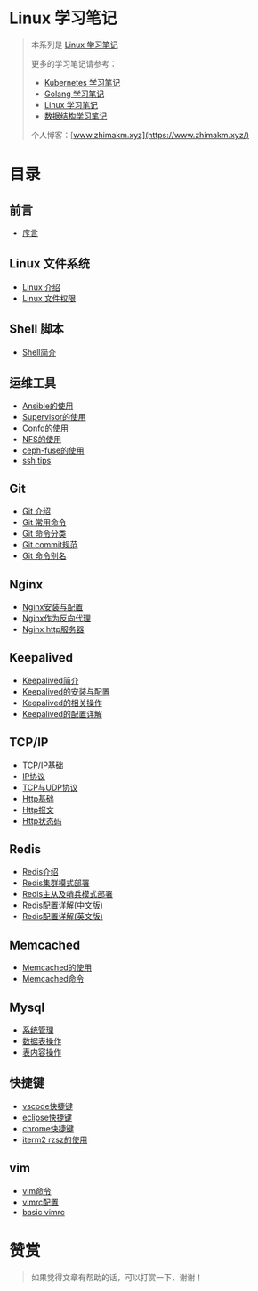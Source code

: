 # Linux 学习笔记

> 本系列是 [Linux 学习笔记](https://www.zhimakm.xyz/linux-notes/)
>
> 更多的学习笔记请参考：
> - [Kubernetes 学习笔记](https://www.zhimakm.xyz/kubernetes-notes/)
> - [Golang 学习笔记](https://www.zhimakm.xyz/golang-notes/)
> - [Linux 学习笔记](https://www.zhimakm.xyz/linux-notes/)
> - [数据结构学习笔记](https://www.zhimakm.xyz/data-structure-notes/)
>
> 个人博客：[www.zhimakm.xyz](https://www.zhimakm.xyz/)


# 目录

## 前言

* [序言](README.md)

## Linux 文件系统

* [Linux 介绍](file/linux-introduction.md)
* [Linux 文件权限](file/linux-file-permission.md)

## Shell 脚本

* [Shell简介](shell/shell-introduction.md)

## 运维工具

* [Ansible的使用](tools/ansible-usage.md)
* [Supervisor的使用](tools/supervisor-usage.md)
* [Confd的使用](tools/confd-usage.md)
* [NFS的使用](tools/nfs-usage.md)
* [ceph-fuse的使用](tools/ceph-fuse.md)
* [ssh tips](tools/ssh-tips.md)

## Git

* [Git 介绍](git/git.md)
* [Git 常用命令](git/git-common-cmd.md)
* [Git 命令分类](git/git-commands.md)
* [Git commit规范](git/git-commit-msg.md)
* [Git 命令别名](git/git-alias-zsh.md)

## Nginx

* [Nginx安装与配置](nginx/install-nginx.md)
* [Nginx作为反向代理](nginx/nginx-proxy.md)
* [Nginx http服务器](nginx/nginx-http.md)

## Keepalived

* [Keepalived简介](keepalived/keepalived-introduction.md)
* [Keepalived的安装与配置](keepalived/install-keepalived.md)
* [Keepalived的相关操作](keepalived/keepalived-operation.md)
* [Keepalived的配置详解](keepalived/keepalived-conf.md)

## TCP/IP

* [TCP/IP基础](tcpip/tcpip-basics.md)
* [IP协议](tcpip/ip.md)
* [TCP与UDP协议](tcpip/tcp-udp.md)
* [Http基础](tcpip/http-basics.md)
* [Http报文](tcpip/http-message.md)
* [Http状态码](tcpip/http-code.md)

## Redis

* [Redis介绍](redis/redis-introduction.md)
* [Redis集群模式部署](redis/redis-cluster.md)
* [Redis主从及哨兵模式部署](redis/redis-sentinel.md)
* [Redis配置详解(中文版)](redis/redis-conf-cn.md)
* [Redis配置详解(英文版)](redis/redis-conf-en.md)

## Memcached

* [Memcached的使用](memcached/memcached.md)
* [Memcached命令](memcached/memcached-cmd.md)

## Mysql

* [系统管理](mysql/system-manage.md)
* [数据表操作](mysql/table-operation.md)
* [表内容操作](mysql/curd-commands.md)

## 快捷键

* [vscode快捷键](keymap/vscode-keymap.md)
* [eclipse快捷键](keymap/eclipse-keymap.md)
* [chrome快捷键](keymap/chrome-keymap.md)
* [iterm2 rzsz的使用](keymap/iterm2-rzsz.md)

## vim

* [vim命令](vim/vim-keymap.md)
* [vimrc配置](vim/vimrc-cn.md)
* [basic vimrc](vim/basic-vimrc.md)


# 赞赏

> 如果觉得文章有帮助的话，可以打赏一下，谢谢！


